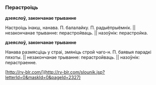 ### Перастроіць
**дзеяслоў, закончанае трыванне**

Настроіць інакш, нанава. П. балалайку. П. радыёпрыёмнік. || незакончанае трыванне: перастройваць. || назоўнік: перастройка.

**дзеяслоў, закончанае трыванне**

Нанава размясціць у страі, змяніць строй чаго-н. П. баявыя парадкі пяхоты. || незакончанае трыванне: перастройваць. || назоўнік: перастраенне.

<a rel="author">[http://rv-blr.com/](http://rv-blr.com/slounik.jsp?letterId=0&maskId=0&pageId=2327)</a>
